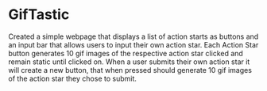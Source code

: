 # GifTastic
Created a simple webpage that displays a list of action starts as buttons and an input bar that allows users to input their own action star.
Each Action Star button generates 10 gif images of the respective action star clicked and remain static until clicked on.
When a user submits their own action star it will create a new button, that when pressed should generate 10 gif images of the action star
they chose to submit.